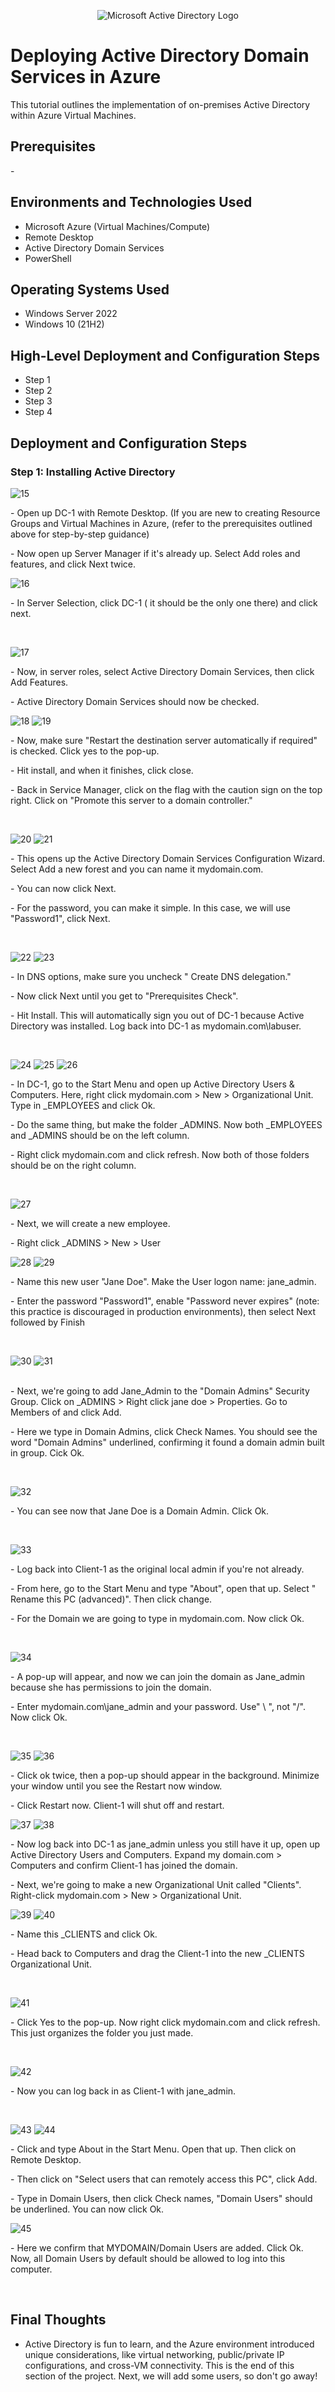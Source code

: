 <p align="center">
<img src="https://i.imgur.com/pU5A58S.png" alt="Microsoft Active Directory Logo"/>
</p>

<h1>Deploying Active Directory Domain Services in Azure</h1>
This tutorial outlines the implementation of on-premises Active Directory within Azure Virtual Machines.<br />


<h2>Prerequisites</h2>
- 

<h2>Environments and Technologies Used</h2>

- Microsoft Azure (Virtual Machines/Compute)
- Remote Desktop
- Active Directory Domain Services
- PowerShell

<h2>Operating Systems Used </h2>

- Windows Server 2022
- Windows 10 (21H2)

<h2>High-Level Deployment and Configuration Steps</h2>

- Step 1
- Step 2
- Step 3
- Step 4

<h2>Deployment and Configuration Steps</h2>

<h3>Step 1: Installing Active Directory</h3>
<p>

![15](https://github.com/user-attachments/assets/4f65670e-d5c1-4cbf-95b1-65592d74a5b3)

</p>
<p>
- Open up DC-1 with Remote Desktop. (If you are new to creating Resource Groups and Virtual Machines in Azure, (refer to the prerequisites outlined above for step-by-step guidance)
</p>
- Now open up Server Manager if it's already up. Select Add roles and features, and click Next twice.
<br />

<p>

![16](https://github.com/user-attachments/assets/e4854e97-ddfe-4389-b4d9-cd3f9986be5c)

</p>
<p>
- In Server Selection, click DC-1 ( it should be the only one there) and click next.
</p>
<br />

<p>

![17](https://github.com/user-attachments/assets/56635727-d6f1-41e6-994a-fd11d006bece)

</p>
<p>
- Now, in server roles, select Active Directory Domain Services, then click Add Features.
</p>
- Active Directory Domain Services should now be checked.
<br />

<p>

![18](https://github.com/user-attachments/assets/23f31c2d-c3de-4f45-87a2-95a796a5ad69)
![19](https://github.com/user-attachments/assets/b124b351-1d1a-4bc4-a568-bfd0290a3692)

</p>
<p>
- Now, make sure "Restart the destination server automatically if required" is checked. Click yes to the pop-up. 
</p>
- Hit install, and when it finishes, click close.
</p>
- Back in Service Manager, click on the flag with the caution sign on the top right. Click on "Promote this server to a domain controller."
</p>
<br />

<p>

![20](https://github.com/user-attachments/assets/28814397-fc8e-4d7b-93f9-ae633255e505)
![21](https://github.com/user-attachments/assets/a4473f2b-66e9-4272-b312-cafc69336a8e)

</p>
<p>
- This opens up the Active Directory Domain Services Configuration Wizard. Select Add a new forest and you can name it mydomain.com.
</p>
- You can now click Next.
</p>
- For the password, you can make it simple. In this case, we will use "Password1", click Next.
</p>
<br />

<p>

![22](https://github.com/user-attachments/assets/04b16d81-cc57-4a62-85f2-588e21cc46e0)
![23](https://github.com/user-attachments/assets/12f31452-cfea-46b9-9d30-5712a6752f22)

</p>
<p>
- In DNS options, make sure you uncheck " Create DNS delegation."
</p>
- Now click Next until you get to "Prerequisites Check".
</p>
- Hit Install. This will automatically sign you out of DC-1 because Active Directory was installed. Log back into DC-1 as mydomain.com\labuser.
</p>
<br />

<p>

![24](https://github.com/user-attachments/assets/1045cbab-0ddd-413e-b1f6-18d445f22b43)
![25](https://github.com/user-attachments/assets/c8a35362-0f05-4d1d-a570-46041827fde5)
![26](https://github.com/user-attachments/assets/24146708-02bd-49cd-b699-6665aafe85fb)

</p>
<p>
- In DC-1, go to the Start Menu and open up Active Directory Users & Computers. Here, right click mydomain.com > New > Organizational Unit. Type in _EMPLOYEES and click Ok.
</p>
- Do the same thing, but make the folder _ADMINS. Now both _EMPLOYEES and _ADMINS should be on the left column. 
</p>
- Right click mydomain.com and click refresh. Now both of those folders should be on the right column.
</p>
<br />

<p>

![27](https://github.com/user-attachments/assets/b476a3ea-9034-458e-83eb-f6fb2ca855ed)

</p>
<p>
- Next, we will create a new employee.
</p>
- Right click _ADMINS > New > User
<br />

<p>

![28](https://github.com/user-attachments/assets/58aa17ca-293c-439f-ba17-eb5cce011a7e)
![29](https://github.com/user-attachments/assets/28431e1e-cd47-43be-84ab-4ab50594a130)

</p>
<p>
- Name this new user "Jane Doe". Make the User logon name: jane_admin.
</p>
- Enter the password "Password1", enable "Password never expires" (note: this practice is discouraged in production environments), then select Next followed by Finish 
</p>
<br />

<p>

![30](https://github.com/user-attachments/assets/41bf242a-556e-44e5-b48f-e3e84156d070)
![31](https://github.com/user-attachments/assets/18c89d26-ccd3-4fa6-8b01-7d2d1abaa842)

</p>
<p>

</p>
<br />
- Next, we're going to add Jane_Admin to the "Domain Admins" Security Group. Click on _ADMINS > Right click jane doe > Properties. Go to Members of and click Add.
</p>
- Here we type in Domain Admins, click Check Names. You should see the word "Domain Admins" underlined, confirming it found a domain admin built in group. Cick Ok.
</p>
<br />
<p>

![32](https://github.com/user-attachments/assets/1d10f6b3-5d99-4478-9ae2-108cd0ac6983)

</p>
<p>
- You can see now that Jane Doe is a Domain Admin. Click Ok.
</p>
<br />

<p>

![33](https://github.com/user-attachments/assets/eebc053c-1b95-43be-ae70-e409cca18879)

</p>
<p>
- Log back into Client-1 as the original local admin if you're not already.
</p>
- From here, go to the Start Menu and type "About", open that up. Select " Rename this PC (advanced)". Then click change.
</p>
- For the Domain we are going to type in mydomain.com. Now click Ok.
</p>
<br />

<p>

![34](https://github.com/user-attachments/assets/5f00d041-feed-4a55-90d6-9a2c98ab7481)

</p>
<p>
- A pop-up will appear, and now we can join the domain as Jane_admin because she has permissions to join the domain.
</p>
- Enter mydomain.com\jane_admin and your password. Use" \ ", not "/". Now click Ok.
</p>
<br />

<p>

![35](https://github.com/user-attachments/assets/3e4eaa28-b165-495c-9c99-23e6ccb1d409)
![36](https://github.com/user-attachments/assets/1030e112-4dda-4185-94d4-df9278896c57)

</p>
<p>
- Click ok twice, then a pop-up should appear in the background. Minimize your window  until you see the Restart now window. 
</p>
- Click Restart now. Client-1 will shut off and restart.
<br />

<p>

![37](https://github.com/user-attachments/assets/89687b28-7739-4bc2-b960-0e67f6b83a66)
![38](https://github.com/user-attachments/assets/70712042-35b6-4bf9-a28a-38d2698141b3)

</p>
<p>
- Now log back into DC-1 as jane_admin unless you still have it up, open up Active Directory Users and Computers. Expand my domain.com > Computers and confirm Client-1 has joined the domain.
</p>
- Next, we're going to make a new Organizational Unit called "Clients". Right-click mydomain.com > New > Organizational Unit.
<br />

<p>

![39](https://github.com/user-attachments/assets/9367ce45-6fd1-4e47-b2b1-cd269a97036f)
![40](https://github.com/user-attachments/assets/8e93de99-90d8-4157-9a6a-c60be74ecfa4)

</p>
<p>
- Name this _CLIENTS and click Ok.
</p>
- Head back to Computers and drag the Client-1 into the new _CLIENTS Organizational Unit.
</p>
<br />

<p>

![41](https://github.com/user-attachments/assets/554031e1-bf63-41c3-97ed-2d6c59d0644d)

</p>
<p>
- Click Yes to the pop-up. Now right click mydomain.com and click refresh. This just organizes the folder you just made.
</p>
<br />

<p>

![42](https://github.com/user-attachments/assets/f9498c99-8c4d-49b8-a197-55502e053512)

</p>
<p>
- Now you can log back in as Client-1 with jane_admin.
</p>
<br />

<p>

![43](https://github.com/user-attachments/assets/d8ed1dae-1de4-419e-8638-fe7428a4a4e9)
![44](https://github.com/user-attachments/assets/35c97cb1-7ada-4b08-9cde-dcb220df1ea3)

</p>
<p>
- Click and type About in the Start Menu. Open that up. Then click on Remote Desktop.
</p>
- Then click on "Select users that can remotely access this PC", click Add.
</p>
- Type in Domain Users, then click Check names, "Domain Users" should be underlined. You can now click Ok.
<br />

<p>

![45](https://github.com/user-attachments/assets/a7313fbb-62ac-4a71-912b-d077f8b059a6)

</p>
<p>
- Here we confirm that MYDOMAIN/Domain Users are added. Click Ok. Now, all Domain Users by default should be allowed to log into this computer.
</p>
<br />

<h2>Final Thoughts</h2>

- Active Directory is fun to learn, and the Azure environment introduced unique considerations, like virtual networking, public/private IP configurations, and cross-VM connectivity. This is the end of this section of the project. Next, we will add some users, so don't go away!
